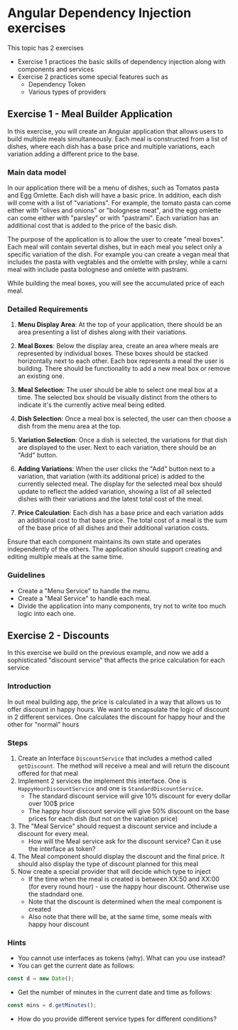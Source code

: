 # Angular Dependency Injection exercises

This topic has 2 exercises
- Exercise 1 practices the basic skills of dependency injection along with components and services
- Exercise 2 practices some special features such as
    - Dependency Token
    - Various types of providers


## Exercise 1 - Meal Builder Application

In this exercise, you will create an Angular application that allows users to build multiple meals simultaneously. Each meal is constructed from a list of dishes, where each dish has a base price and multiple variations, each variation adding a different price to the base.

### Main data model
In our application there will be a menu of dishes, such as Tomatos pasta and Egg Omlette. Each dish will have a basic price. In addition, each dish will come with a list of "variations". For example, the tomato pasta can come either with "olives and onions" or "bolognese meat", and the egg omlette can come either with "parsley" or with "pastrami". Each variation has an additional cost that is added to the price of the basic dish.

The purpose of the application is to allow the user to create "meal boxes". Each meal will contain severtal dishes, but in each meal you select only a specific variation of the dish. For example you can create a vegan meal that includes the pasta with vegtables and the omlette with prsley, while a carni meal with include pasta bolognese and omlette with pastrami.

While building the meal boxes, you will see the accumulated price of each meal.

### Detailed Requirements

1. **Menu Display Area**: At the top of your application, there should be an area presenting a list of dishes along with their variations.

2. **Meal Boxes**: Below the display area, create an area where meals are represented by individual boxes. These boxes should be stacked horizontally next to each other. Each box represents a meal the user is building. There should be functionality to add a new meal box or remove an existing one.

3. **Meal Selection**: The user should be able to select one meal box at a time. The selected box should be visually distinct from the others to indicate it's the currently active meal being edited.

4. **Dish Selection**: Once a meal box is selected, the user can then choose a dish from the menu area at the top.

5. **Variation Selection**: Once a dish is selected, the variations for that dish are displayed to the user. Next to each variation, there should be an "Add" button.

6. **Adding Variations**: When the user clicks the "Add" button next to a variation, that variation (with its additional price) is added to the currently selected meal. The display for the selected meal box should update to reflect the added variation, showing a list of all selected dishes with their variations and the latest total cost of the meal.

7. **Price Calculation**: Each dish has a base price and each variation adds an additional cost to that base price. The total cost of a meal is the sum of the base price of all dishes and their additional variation costs.

Ensure that each component maintains its own state and operates independently of the others. The application should support creating and editing multiple meals at the same time.

### Guidelines
* Create a "Menu Service" to handle the menu. 
* Create a "Meal Service" to handle each meal. 
* Divide the application into many components, try not to write too much logic into each one.


## Exercise 2 - Discounts
In this exercise we build on the previous example, and now we add a sophisticated "discount service" that affects the price calculation for each service

### Introduction
In out meal building app, the price is calculated in a way that allows us to offer discount in happy hours. We want to encapsulate the logic of discount in 2 different services. One calculates the discount for happy hour and the other for "normal" hours

### Steps
1. Create an Interface `DiscountService` that includes a method called `getDiscount`. The method will receive a meal and will return the discount offered for that meal
2. Implement 2 services the implement this interface. One is `HappyHourDiscountService` and one is `StandardDiscountService`. 
    - The standard discount service will give 10% discount for every dollar over 100$ price
    - The happy hour discount service will give 50% discount on the base prices for each dish (but not on the variation price)
3. The "Meal Service" should request a discount service and include a discount for every meal.
    - How will the Meal service ask for the discount service? Can it use the interface as token?
4. The Meal component should display the discount and the final price. It should also display the type of discount planned for this meal
5. Now create a special provider that will decide which type to inject
     - If the time when the meal is created is between XX:50 and XX:00 (for every round hour) - use the happy hour discount. Otherwise use the stadndard one.
     - Note that the discount is determined when the meal component is created
     - Also note that there will be, at the same time, some meals with happy hour discount

### Hints
* You cannot use interfaces as tokens (why). What can you use instead?
* You can get the current date as follows: 
``` javascript 
const d = new Date();
```
* Get the number of minutes in the current date and time as follows: 
``` javascript
const mins = d.getMinutes();
```
* How do you provide different service types for different conditions?
